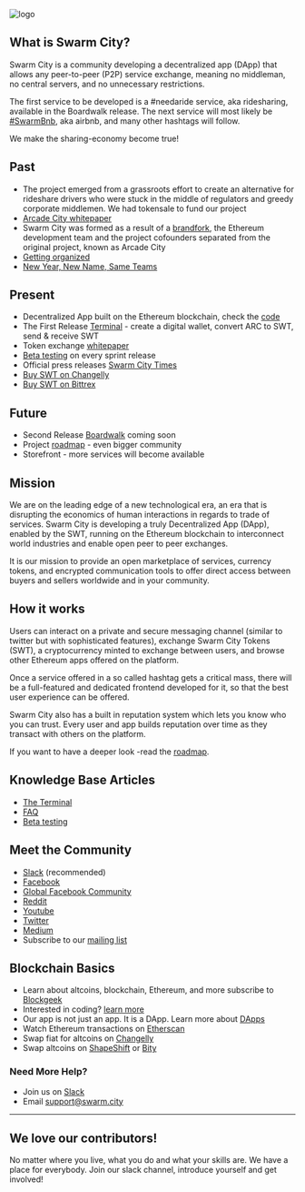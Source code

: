 ![logo](https://cloud.githubusercontent.com/assets/17633374/25299052/33dc2a9c-26c9-11e7-95a4-e0356d2a680c.jpg)


## What is Swarm City?

Swarm City is a community developing a decentralized app (DApp) that allows any peer-to-peer (P2P) service exchange, meaning no middleman, no central servers, and no unnecessary restrictions. 

The first service to be developed is a #needaride service, aka ridesharing, available in the Boardwalk release. The next service will most likely be [#SwarmBnb](https://https://swarmbnb.com), aka airbnb, and many other hashtags will follow.

We make the sharing-economy become true!

## Past

* The project emerged from a grassroots effort to create an alternative for rideshare drivers who were stuck in the middle of regulators and greedy corporate middlemen. We had tokensale to fund our project
* [Arcade City whitepaper](https://drive.google.com/file/d/0B9RSMdR2vWssV2JJX0t6dmN6SUk/view)
* Swarm City was formed as a result of a [brandfork](https://press.swarm.city/forking-a-brand-cde5de87d46a), the Ethereum development team and the project cofounders separated from the original project, known as Arcade City
* [Getting organized](https://medium.com/arcade-city-press/getting-organized-62b91a7a0541)
* [New Year, New Name, Same Teams](https://press.swarm.city/happy-new-year-a52f80043cc7#.uco0arcyo)  


## Present

* Decentralized App built on the Ethereum blockchain, check the [code](https://github.com/swarmcity)
* The First Release [Terminal](https://swarm.city) - create a digital wallet, convert ARC to SWT, send & receive SWT
* Token exchange [whitepaper](https://github.com/swarmcity/sc-token/blob/master/token-exchange-miniwhitepaper.md)
* [Beta testing](https://github.com/SwarmCitySupport/Beta-testing) on every sprint release
* Official press releases [Swarm City Times](https://press.swarm.city/launch-swarm-city-terminal-f32a8264d98f#.87579vodh)
* [Buy SWT on Changelly](https://press.swarm.city/changelly-adds-swarm-city-token-allowing-credit-card-payments-for-swt-9e503789df63)
* [Buy SWT on Bittrex](https://www.youtube.com/watch?v=CJIOeYI-e7o)


## Future

* Second Release [Boardwalk](https://github.com/swarmcity/sc-boardwalk) coming soon
* Project [roadmap](https://press.swarm.city/unmistakably-swarm-city-9522606f88) - even bigger community  
* Storefront - more services will become available 


## Mission

We are on the leading edge of a new technological era, an era that is disrupting the economics of human interactions in regards to trade of services. Swarm City is developing a truly Decentralized App (DApp), enabled by the SWT, running on the Ethereum blockchain to interconnect world industries and enable open peer to peer exchanges.

It is our mission to provide an open marketplace of services, currency tokens, and encrypted communication tools to offer direct access between buyers and sellers worldwide and in your community.

## How it works

Users can interact on a private and secure messaging channel (similar to twitter but with sophisticated features), exchange Swarm City Tokens (SWT), a cryptocurrency minted to exchange between users, and browse other Ethereum apps offered on the platform.

Once a service offered in a so called hashtag gets a critical mass, there will be a full-featured and dedicated frontend developed for it, so that the best user experience can be offered.  

Swarm City also has a built in reputation system which lets you know who you can trust. Every user and app builds reputation over time as they transact with others on the platform.

If you want to have a deeper look -read the [roadmap](https://press.swarm.city/unmistakably-swarm-city-9522606f88).

## Knowledge Base Articles  

* [The Terminal](https://github.com/QueenBeeSC/swarm.city-Terminal)
* [FAQ](https://github.com/SwarmCitySupport/FAQ)
* [Beta testing](https://github.com/SwarmCitySupport/Beta-testing)


## Meet the Community

* [Slack](http://slackinvite.swarm.city/) (recommended)
* [Facebook](https://www.facebook.com/SwarmCityDApp/)
* [Global Facebook Community](https://queenbeesc.github.io/NeedARide/) 
* [Reddit](https://www.reddit.com/r/SwarmCity/)
* [Youtube](https://www.youtube.com/channel/UCsHBWn_ytZ3xdMbTyYe5Ifg/videos)
* [Twitter](https://twitter.com/SwarmCityDApp)
* [Medium](https://press.swarm.city/about)
* Subscribe to our [mailing list](http://eepurl.com/cH1485)


## Blockchain Basics

* Learn about altcoins, blockchain, Ethereum, and more subscribe to [Blockgeek](https://blockgeeks.com)
* Interested in coding? [learn more](https://dappsforbeginners.wordpress.com/)
* Our app is not just an app. It is a DApp. Learn more about [DApps](http://ethereum.stackexchange.com/questions/383/what-is-a-dapp)
* Watch Ethereum transactions on [Etherscan](https://etherscan.io)
* Swap fiat for altcoins on [Changelly](https://changelly.com)
* Swap altcoins on [ShapeShift](https://shapeshift.io) or [Bity](https://bity.com)


### Need More Help?

* Join us on [Slack](https://swarmcity.slack.com/messages/support/)
* Email support@swarm.city

----

## We love our contributors!

No matter where you live, what you do and what your skills are. We have a place for everybody. Join our slack channel, introduce yourself and get involved!

